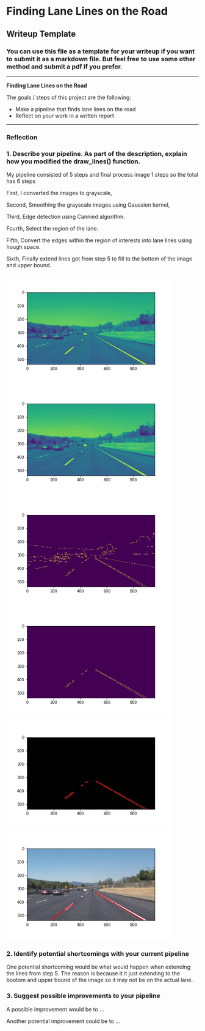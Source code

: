 # **Finding Lane Lines on the Road** 

## Writeup Template

### You can use this file as a template for your writeup if you want to submit it as a markdown file. But feel free to use some other method and submit a pdf if you prefer.

---

**Finding Lane Lines on the Road**

The goals / steps of this project are the following:
* Make a pipeline that finds lane lines on the road
* Reflect on your work in a written report


[//]: # (Image References)

[image1]: ./test_images_output/grey_solidWhiteCurve.jpg "Grayscale"
[image2]: ./test_images_output/blurred_solidWhiteCurve.jpg "Blurred"
[image3]: ./test_images_output/cannied_solidWhiteCurve.jpg "Edge detected"
[image4]: ./test_images_output/region_solidWhiteCurve.jpg "Region selected"
[image5]: ./test_images_output/houghed_solidWhiteCurve.jpg "Hough space"
[image6]: ./test_images_output/solidWhiteCurve.jpg "Grayscale"

---

### Reflection

### 1. Describe your pipeline. As part of the description, explain how you modified the draw_lines() function.

My pipeline consisted of 5 steps and final process image 1 steps so the total has 6 steps

First, I converted the images to grayscale, 

Second, Smoothing the grayscale images using Gaussion kernel,

Third, Edge detection using Cannied algorithm.

Fourth, Select the region of the lane.

Fifth, Convert the edges within the region of interests into lane lines using hough space.

Sixth, Finally extend lines got from step 5 to fill to the bottom of the image and upper bound. 

![Grey][image1]
![Blurred][image2]
![Cannied][image3]
![Region Selected][image4]
![Lane Detected][image5]
![Lane Enhanced][image6]


### 2. Identify potential shortcomings with your current pipeline


One potential shortcoming would be what would happen when extending the lines from step 5.
The reason is because it it just extending to the bootom and upper bound of the image so it may not be on the actual lane.




### 3. Suggest possible improvements to your pipeline

A possible improvement would be to ...

Another potential improvement could be to ...

